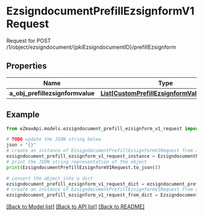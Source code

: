 # EzsigndocumentPrefillEzsignformV1Request

Request for POST /1/object/ezsigndocument/{pkiEzsigndocumentID}/prefillEzsignform

## Properties

Name | Type | Description | Notes
------------ | ------------- | ------------- | -------------
**a_obj_prefillezsignformvalue** | [**List[CustomPrefillEzsignformValueRequest]**](CustomPrefillEzsignformValueRequest.md) |  | 

## Example

```python
from eZmaxApi.models.ezsigndocument_prefill_ezsignform_v1_request import EzsigndocumentPrefillEzsignformV1Request

# TODO update the JSON string below
json = "{}"
# create an instance of EzsigndocumentPrefillEzsignformV1Request from a JSON string
ezsigndocument_prefill_ezsignform_v1_request_instance = EzsigndocumentPrefillEzsignformV1Request.from_json(json)
# print the JSON string representation of the object
print(EzsigndocumentPrefillEzsignformV1Request.to_json())

# convert the object into a dict
ezsigndocument_prefill_ezsignform_v1_request_dict = ezsigndocument_prefill_ezsignform_v1_request_instance.to_dict()
# create an instance of EzsigndocumentPrefillEzsignformV1Request from a dict
ezsigndocument_prefill_ezsignform_v1_request_from_dict = EzsigndocumentPrefillEzsignformV1Request.from_dict(ezsigndocument_prefill_ezsignform_v1_request_dict)
```
[[Back to Model list]](../README.md#documentation-for-models) [[Back to API list]](../README.md#documentation-for-api-endpoints) [[Back to README]](../README.md)


